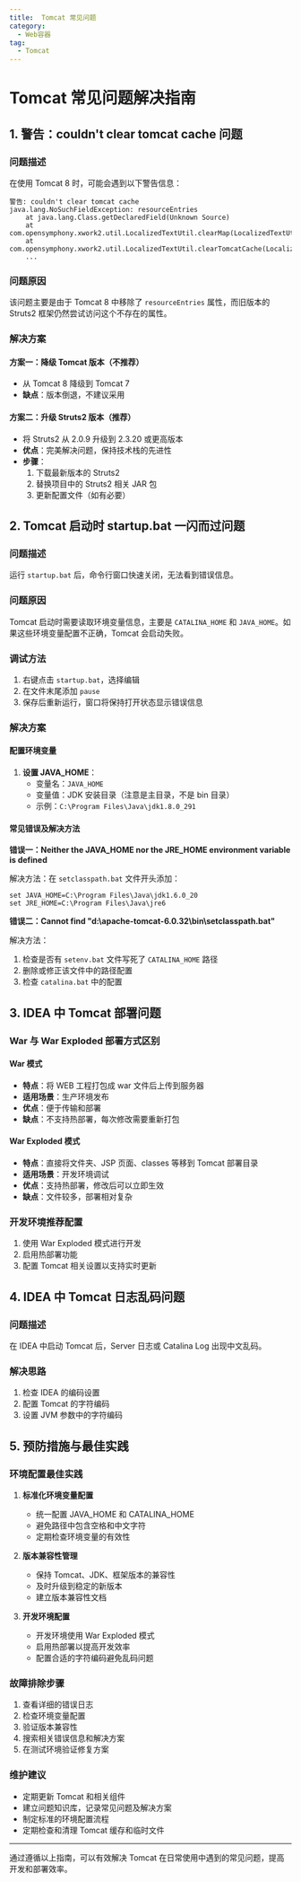 ```yaml
---
title:  Tomcat 常见问题
category:
  - Web容器
tag:
  - Tomcat  
---
```


# Tomcat 常见问题解决指南

## 1. 警告：couldn't clear tomcat cache 问题

### 问题描述
在使用 Tomcat 8 时，可能会遇到以下警告信息：

```
警告: couldn't clear tomcat cache
java.lang.NoSuchFieldException: resourceEntries
    at java.lang.Class.getDeclaredField(Unknown Source)
    at com.opensymphony.xwork2.util.LocalizedTextUtil.clearMap(LocalizedTextUtil.java:735)
    at com.opensymphony.xwork2.util.LocalizedTextUtil.clearTomcatCache(LocalizedTextUtil.java:719)
    ...
```

### 问题原因
该问题主要是由于 Tomcat 8 中移除了 `resourceEntries` 属性，而旧版本的 Struts2 框架仍然尝试访问这个不存在的属性。

### 解决方案

#### 方案一：降级 Tomcat 版本（不推荐）
- 从 Tomcat 8 降级到 Tomcat 7
- **缺点**：版本倒退，不建议采用

#### 方案二：升级 Struts2 版本（推荐）
- 将 Struts2 从 2.0.9 升级到 2.3.20 或更高版本
- **优点**：完美解决问题，保持技术栈的先进性
- **步骤**：
  1. 下载最新版本的 Struts2
  2. 替换项目中的 Struts2 相关 JAR 包
  3. 更新配置文件（如有必要）

## 2. Tomcat 启动时 startup.bat 一闪而过问题

### 问题描述
运行 `startup.bat` 后，命令行窗口快速关闭，无法看到错误信息。

### 问题原因
Tomcat 启动时需要读取环境变量信息，主要是 `CATALINA_HOME` 和 `JAVA_HOME`。如果这些环境变量配置不正确，Tomcat 会启动失败。

### 调试方法
1. 右键点击 `startup.bat`，选择编辑
2. 在文件末尾添加 `pause`
3. 保存后重新运行，窗口将保持打开状态显示错误信息

### 解决方案

#### 配置环境变量
1. **设置 JAVA_HOME**：
   - 变量名：`JAVA_HOME`
   - 变量值：JDK 安装目录（注意是主目录，不是 bin 目录）
   - 示例：`C:\Program Files\Java\jdk1.8.0_291`

#### 常见错误及解决方法

**错误一：Neither the JAVA_HOME nor the JRE_HOME environment variable is defined**

解决方法：在 `setclasspath.bat` 文件开头添加：
```batch
set JAVA_HOME=C:\Program Files\Java\jdk1.6.0_20
set JRE_HOME=C:\Program Files\Java\jre6
```

**错误二：Cannot find "d:\apache-tomcat-6.0.32\bin\setclasspath.bat"**

解决方法：
1. 检查是否有 `setenv.bat` 文件写死了 `CATALINA_HOME` 路径
2. 删除或修正该文件中的路径配置
3. 检查 `catalina.bat` 中的配置

## 3. IDEA 中 Tomcat 部署问题

### War 与 War Exploded 部署方式区别

#### War 模式
- **特点**：将 WEB 工程打包成 war 文件后上传到服务器
- **适用场景**：生产环境发布
- **优点**：便于传输和部署
- **缺点**：不支持热部署，每次修改需要重新打包

#### War Exploded 模式
- **特点**：直接将文件夹、JSP 页面、classes 等移到 Tomcat 部署目录
- **适用场景**：开发环境调试
- **优点**：支持热部署，修改后可以立即生效
- **缺点**：文件较多，部署相对复杂

### 开发环境推荐配置
1. 使用 War Exploded 模式进行开发
2. 启用热部署功能
3. 配置 Tomcat 相关设置以支持实时更新

## 4. IDEA 中 Tomcat 日志乱码问题

### 问题描述
在 IDEA 中启动 Tomcat 后，Server 日志或 Catalina Log 出现中文乱码。

### 解决思路
1. 检查 IDEA 的编码设置
2. 配置 Tomcat 的字符编码
3. 设置 JVM 参数中的字符编码

## 5. 预防措施与最佳实践

### 环境配置最佳实践
1. **标准化环境变量配置**
   - 统一配置 JAVA_HOME 和 CATALINA_HOME
   - 避免路径中包含空格和中文字符
   - 定期检查环境变量的有效性

2. **版本兼容性管理**
   - 保持 Tomcat、JDK、框架版本的兼容性
   - 及时升级到稳定的新版本
   - 建立版本兼容性文档

3. **开发环境配置**
   - 开发环境使用 War Exploded 模式
   - 启用热部署以提高开发效率
   - 配置合适的字符编码避免乱码问题

### 故障排除步骤
1. 查看详细的错误日志
2. 检查环境变量配置
3. 验证版本兼容性
4. 搜索相关错误信息和解决方案
5. 在测试环境验证修复方案

### 维护建议
- 定期更新 Tomcat 和相关组件
- 建立问题知识库，记录常见问题及解决方案
- 制定标准的环境配置流程
- 定期检查和清理 Tomcat 缓存和临时文件

---

通过遵循以上指南，可以有效解决 Tomcat 在日常使用中遇到的常见问题，提高开发和部署效率。

